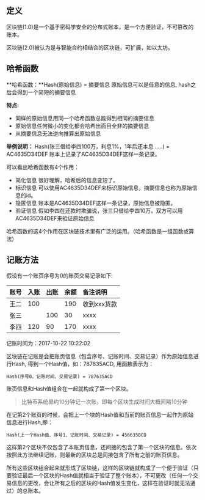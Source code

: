 ## 定义

区块链(1.0)是一个基于密码学安全的分布式账本，是一个方便验证，不可篡改的账本。

区块链(2.0)被认为是与智能合约相结合的区块链，可扩展，如以太坊。

## 哈希函数

**哈希函数：**Hash(原始信息) = 摘要信息
原始信息可以是任意的信息, hash之后会得到一个简短的摘要信息

**特点:**

- 同样的原始信息用同一个哈希函数总能得到相同的摘要信息
- 原始信息任何微小的变化都会哈希出面目全非的摘要信息
- 从摘要信息无法逆向推算出原始信息

**举例说明：**
Hash(张三借给李四100万，利息1%，1年后还本息 .....) = AC4635D34DEF
账本上记录了AC4635D34DEF这样一条记录。

可以看出哈希函数有4个作用：

- 简化信息
  很好理解，哈希后的信息变短了。
- 标识信息
  可以使用AC4635D34DEF来标识原始信息，摘要信息也称为原始信息的id。
- 隐匿信息
  账本是AC4635D34DEF这样一条记录，原始信息被隐匿。
- 验证信息
  假如李四在还款时欺骗说，张三只借给李四10万，双方可以用AC4635D34DEF来验证原始信息

哈希函数的这4个作用在区块链技术里有广泛的运用。（哈希函数是一组函数或算法）

## 记账方法

假设有一个账页序号为0的账页交易记录如下:

| 账号 | 入账 | 出账 | 余额 | 备注说明    |
| :--- | :--- | :--- | :--- | :---------- |
| 王二 | 100  |      | 190  | 收到xxx货款 |
| 张三 |      | 100  | 30   | xxxx        |
| 李四 | 120  | 90   | 170  | xxxx        |

记账时间为：2017-10-22 10:22:02

​		区块链在记账是会把账页信息（包含序号、记账时间、交易记录）作为原始信息进行Hash, 得到一个Hash值，如：787635ACD, 用函数表示为：

```
Hash(序号0、记账时间、交易记录) = 787635ACD
```

账页信息和Hash值组合在一起就构成了第一个区块。

> 比特币系统里约10分钟记一次账，即每个区块生成时间大概间隔10分钟

在记第2个账页的时候，会把上一个块的Hash值和当前的账页信息一起作为原始信息进行Hash,即：

```
Hash(上一个Hash值、序号1、记账时间、交易记录) = 456635BCD
```

​		这样第2个区块不仅包含了本账页信息，还间接的包含了第一个区块的信息。依次按照此方法继续记账，则最新的区块总是间接包含了所有之前的账页信息。

​		所有这些区块组合起来就形成了区块链，这样的区块链就构成了一个便于验证（只要验证最后一个区块的Hash值就相当于验证了整个账本），不可更改（任何一个交易信息的更改，会让所有之后的区块的Hash值发生变化，这样在验证时就无法通过）的总账本。